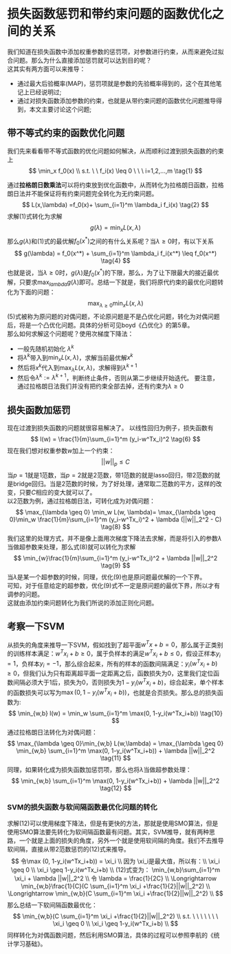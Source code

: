 # 损失函数惩罚和带约束问题的函数优化之间的关系
我们知道在损失函数中添加权重参数的惩罚项，对参数进行约束，从而来避免过拟合问题。那么为什么直接添加惩罚就可以达到目的呢？  
这其实有两方面可以来推导：
  - 通过最大后验概率(MAP)，惩罚项就是参数的先验概率得到的，这个在其他笔记上已经说明过;
  - 通过对损失函数添加参数的约束，也就是从带约束问题的函数优化问题推导得到，本文主要讨论这个问题;

## 带不等式约束的函数优化问题  
我们先来看看带不等式函数的优化问题如何解决，从而顺利过渡到损失函数的约束上  
$$
\min_x f_0(x) \\
s.t. \ \  f_i(x) \leq 0 \ \ \  i=1,2,...,m   \tag{1}
$$

通过**拉格朗日数乘法**可以将约束放到优化函数中，从而转化为拉格朗日函数，拉格朗日法并不能保证将有约束问题完全转化为无约束问题。  
$$
L(x,\lambda) =f_0(x)+ \sum_{i=1}^m \lambda_i f_i(x)   \tag{2}
$$
求解(1)式转化为求解
$$
g(\lambda) = \min_x L(x, \lambda) \tag{3}
$$
那么$g(\lambda)$和(1)式的最优解$f_0(x^*)$之间的有什么关系呢？当$\lambda \geq 0$时，有以下关系 
$$
g(\lambda) = f_0(x^*) + \sum_{i=1}^m \lambda_i f_i(x^*) \leq f_0(x^*)   \tag{4}
$$
也就是说，当$\lambda \geq 0$时，$g(\lambda)$是$f_0(x^*)$的下限，那么，为了让下限最大的接近最优解，只要求$\max_{lambda} g(\lambda)$即可。总结一下就是，我们将原代约束的最优化问题转化为下面的问题：
$$
\max_{\lambda \geq 0} \min_x L(x,\lambda) \tag{5}
$$
(5)式被称为原问题的对偶问题，不论原问题是不是凸优化问题，转化为对偶问题后，将是一个凸优化问题。具体的分析可见boyd《凸优化》的第5章。  
那么如何求解这个问题呢？使用次梯度下降法：  
  - 一般先随机初始化 $\lambda^k$
  - 将$\lambda^k$带入到$\min_x L(x,\lambda)$，求解当前最优解$x^k$
  - 然后将$x^k$代入到$\max_{\lambda} L(x,\lambda)$，求解得到$\lambda^{k+1}$
  - 然后令$\lambda^k := \lambda^{k+1}$，判断终止条件，否则从第二步继续开始迭代。
要注意，通过拉格朗日法我们并没有把约束全部去掉，还有约束为$\lambda \geq 0$
## 损失函数加惩罚  
现在过渡到损失函数的问题就很容易解决了。
以线性回归为例子，损失函数有
$$
l(w) = \frac{1}{m}\sum_{i=1}^m (y_i-w^Tx_i)^2  \tag{6}
$$
现在我们想对权重参数$w$加上一个约束：
$$
||w||_p \leq C   \tag{7}
$$
当$p=1$就是1范数，当$p=2$就是2范数，带1范数的就是lasso回归，带2范数的就是bridge回归。当是2范数的时候，为了好处理，通常取二范数的平方，这样的改变，只要$C$相应的变大就可以了。  
以2范数为例，通过拉格朗日法，可转化成为对偶问题：
$$
\max_{\lambda \geq 0} \min_w L(w, \lambda)= \max_{\lambda \geq 0}\min_w \frac{1}{m}\sum_{i=1}^m (y_i-w^Tx_i)^2 + \lambda (||w||_2^2 - C)  \tag{8}
$$
我们这里的处理方式，并不是像上面用次梯度下降法去求解，而是将引入的参数$\lambda$当做超参数来处理，那么式$(8)$就可以转化为求解  
$$
\min_{w}\frac{1}{m}\sum_{i=1}^m (y_i-w^Tx_i)^2 + \lambda ||w||_2^2 \tag{9}
$$
当$\lambda$是某一个超参数的时候，同理，优化$(9)$也是原问题最优解的一个下界。  
可知，对于任意给定的超参数，优化$(9)$式不一定是原问题的最优下界，所以才有调参的问题。  
这就由添加约束问题转化为我们所说的添加正则化问题。
## 考察一下SVM
从损失的角度来推导一下SVM，假如找到了超平面$w^Tx+b=0$，那么属于正类别的训练样本满足：$w^Tx_i + b \geq 0$，属于负样本的满足$w^Tx_i + b \leq 0$，假设正样本$y_i=1$，负样本$y_i=-1$，那么综合起来，所有的样本的函数间隔满足：$y_i(w^Tx_i + b) \geq 0$，但我们认为只有距离超平面一定距离之后，函数损失为0，这里我们定位函数间隔必须大于1后，损失为0，否则损失为$1-y_i(w^Tx_i+b)$，综合起来，单个样本的函数损失可以写为$\max(0, 1-y_i(w^Tx_i+b))$，也就是合页损失。那么总的损失函数为:
$$
\min_{w,b} l(w) = \min_w \sum_{i=1}^m \max(0, 1-y_i(w^Tx_i+b))  \tag{10}
$$
通过拉格朗日法转化为对偶问题：
$$
\max_{\lambda \geq 0}\min_{w,b} L(w,\lambda) = \max_{\lambda \geq 0} \min_{w,b} \sum_{i=1}^m \max(0, 1-y_i(w^Tx_i+b)) + \lambda ||w||_2^2  \tag{11}
$$
同理，如果转化成为损失函数加惩罚项，那么也将${\lambda}$当做超参数处理：
$$
\min_{w,b} \sum_{i=1}^m \max(0, 1-y_i(w^Tx_i+b)) + \lambda ||w||_2^2  \tag{12}
$$
### SVM的损失函数与软间隔函数最优化问题的转化
求解$(12)$可以使用梯度下降法，但是有更快的方法，那就是使用SMO算法，但是使用SMO算法要先转化为软间隔函数最有问题。其实，SVM推导，就有两种思路，一个就是上面的损失的角度，另外一个就是使用软间隔的角度。我们不去推导软间隔，直接从带2范数惩罚的$(12)$式来推导。
$$
令\max (0, 1-y_i(w^Tx_i+b)) = \xi_i \\
因为 \xi_i是最大值，所以有：\\
    \xi_i \geq 0 \\
    \xi_i \geq 1-y_i(w^Tx_i+b) \\
(12)式变为：
\min_{w,b}\sum_{i=1}^m \xi_i + \lambda ||w||_2^2  \\
令 \lambda = \frac{1}{2C} \\
\Longrightarrow \min_{w,b}\frac{1}{C}(C \sum_{i=1}^m \xi_i +\frac{1}{2}||w||_2^2)   \\
\Longrightarrow \min_{w,b}(C \sum_{i=1}^m \xi_i +\frac{1}{2}||w||_2^2)   \\
$$
那么总结一下软间隔函数最优化：
$$
 \min_{w,b}(C \sum_{i=1}^m \xi_i +\frac{1}{2}||w||_2^2)   \\
s.t. \ \ \ \ \ \ \    \xi_i \geq 0 \\
    \xi_i \geq 1-y_i(w^Tx_i+b) \\
$$
同样转化为对偶函数问题，然后利用SMO算法，具体的过程可以参照李航的《统计学习基础》。
